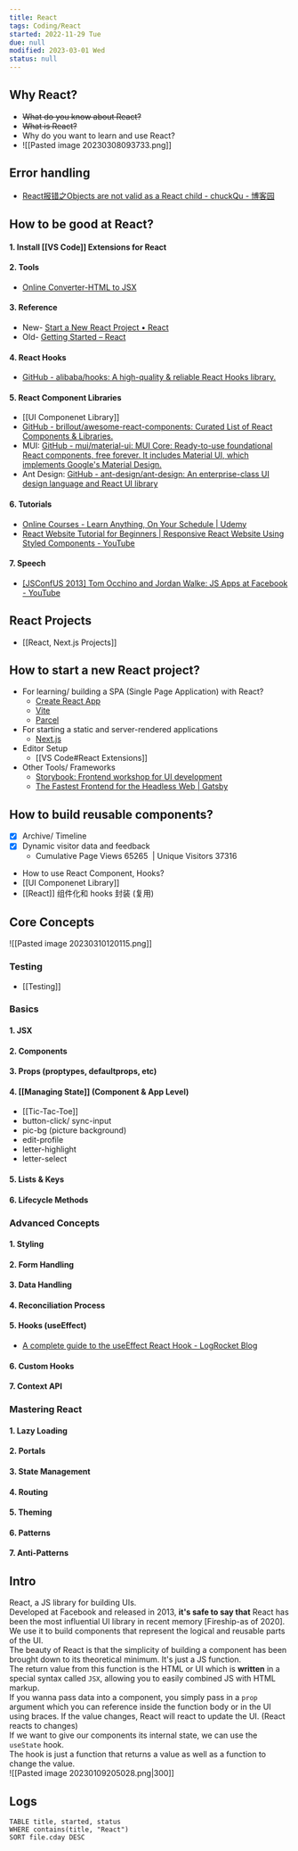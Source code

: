 ```yaml
---
title: React
tags: Coding/React
started: 2022-11-29 Tue
due: null
modified: 2023-03-01 Wed
status: null
---
```

## Why React?
- ~~What do you know about React?~~
- ~~What is React?~~
- Why do you want to learn and use React?
- ![[Pasted image 20230308093733.png]]
## Error handling
- [React报错之Objects are not valid as a React child - chuckQu - 博客园](https://www.cnblogs.com/chuckQu/p/16552571.html)
## How to be good at React?
#### 1. Install [[VS Code]] Extensions for React
#### 2. Tools
- [Online Converter-HTML to JSX](https://transform.tools/html-to-jsx)
#### 3. Reference
- New- [Start a New React Project • React](https://beta.reactjs.org/learn/start-a-new-react-project#)
- Old- [Getting Started – React](https://reactjs.org/docs/getting-started.html) 
#### 4. React Hooks
- [GitHub - alibaba/hooks: A high-quality & reliable React Hooks library.](https://github.com/alibaba/hooks)
#### 5. React Component Libraries
- [[UI Componenet Library]]
- [GitHub - brillout/awesome-react-components: Curated List of React Components & Libraries.](https://github.com/brillout/awesome-react-components#ui-frameworks)
- MUI: [GitHub - mui/material-ui: MUI Core: Ready-to-use foundational React components, free forever. It includes Material UI, which implements Google's Material Design.](https://github.com/mui/material-ui)
- Ant Design: [GitHub - ant-design/ant-design: An enterprise-class UI design language and React UI library](https://github.com/ant-design/ant-design)
#### 6. Tutorials
- [Online Courses - Learn Anything, On Your Schedule | Udemy](https://www.udemy.com/course/react-front-to-back-2022/learn/lecture/29767718#reviews)
- [React Website Tutorial for Beginners | Responsive React Website Using Styled Components - YouTube](https://www.youtube.com/watch?v=9_s_Essow6s&list=PLj-4DlPRT48nfYgDK00oTjlDF4O0ZZyG8&index=16)
#### 7. Speech
- [[JSConfUS 2013] Tom Occhino and Jordan Walke: JS Apps at Facebook - YouTube](https://www.youtube.com/watch?v=GW0rj4sNH2w&t=12s)
## React Projects
- [[React, Next.js Projects]]
## How to start a new React project?
- For learning/ building a SPA (Single Page Application) with React?
	- [Create React App](https://create-react-app.dev/)
	- [Vite](https://vitejs.dev/guide/)
	- [Parcel](https://parceljs.org/getting-started/webapp/)
- For starting a static and server-rendered applications
	- [Next.js](https://nextjs.org/)
- Editor Setup
	- [[VS Code#React Extensions]]
- Other Tools/ Frameworks
	- [Storybook: Frontend workshop for UI development](https://storybook.js.org/)
	- [The Fastest Frontend for the Headless Web | Gatsby](https://www.gatsbyjs.com/)
## How to build reusable components?
- [x] Archive/ Timeline
- [x] Dynamic visitor data and feedback
	- Cumulative Page Views 65265  | Unique Visitors 37316
- How to use React Component, Hooks?
- [[UI Componenet Library]]
- [[React]] 组件化和 hooks 封装 (复用)

## Core Concepts
![[Pasted image 20230310120115.png]]
### Testing
- [[Testing]]
### Basics
#### 1. JSX
#### 2. Components
#### 3. Props (proptypes, defaultprops, etc)
#### 4. [[Managing State]] (Component & App Level)
- [[Tic-Tac-Toe]]
- button-click/ sync-input
- pic-bg (picture background)
- edit-profile
- letter-highlight
- letter-select
#### 5. Lists & Keys
#### 6. Lifecycle Methods
### Advanced Concepts
#### 1. Styling
#### 2. Form Handling
#### 3. Data Handling
#### 4. Reconciliation Process
#### 5. Hooks (useEffect)
- [A complete guide to the useEffect React Hook - LogRocket Blog](https://blog.logrocket.com/useeffect-hook-complete-guide/)
#### 6. Custom Hooks
#### 7. Context API
### Mastering React
#### 1. Lazy Loading
#### 2. Portals
#### 3. State Management
#### 4. Routing
#### 5. Theming
#### 6. Patterns
#### 7. Anti-Patterns
## Intro
React, a JS library for building UIs.  
Developed at Facebook and released in 2013, **it's safe to say that** React has been the most influential UI library in recent memory [Fireship-as of 2020].  
We use it to build components that represent the logical and reusable parts of the UI.  
The beauty of React is that the simplicity of building a component has been brought down to its theoretical minimum. It's just a JS function.  
The return value from this function is the HTML or UI which is **written** in a special syntax called `JSX`, allowing you to easily combined JS with HTML markup.  
If you wanna pass data into a component, you simply pass in a `prop` argument which you can reference inside the function body or in the UI using braces. If the value changes, React will react to update the UI. (React reacts to changes)  
If we want to give our components its internal state, we can use the `useState` hook.  
The hook is just a function that returns a value as well as a function to change the value.  
![[Pasted image 20230109205028.png|300]]
## Logs

```dataview
TABLE title, started, status
WHERE contains(title, "React")
SORT file.cday DESC
```